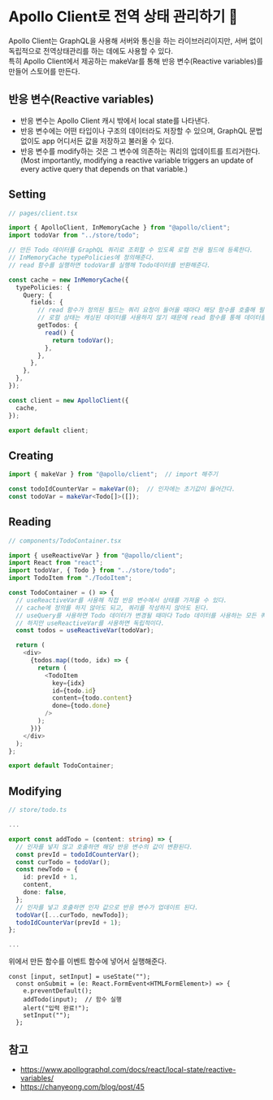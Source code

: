 # Apollo Client로 전역 상태 관리하기 🔔

Apollo Client는 GraphQL을 사용해 서버와 통신을 하는 라이브러리이지만, 서버 없이 독립적으로 전역상태관리를 하는 데에도 사용할 수 있다.
<br>
특히 Apollo Client에서 제공하는 makeVar를 통해 반응 변수(Reactive variables)를 만들어 스토어를 만든다.

## 반응 변수(Reactive variables)
- 반응 변수는 Apollo Client 캐시 밖에서 local state를 나타낸다.
- 반응 변수에는 어떤 타입이나 구조의 데이터라도 저장할 수 있으며, GraphQL 문법 없이도 app 어디서든 값을 저장하고 불러올 수 있다.
- 반응 변수를 modify하는 것은 그 변수에 의존하는 쿼리의 업데이트를 트리거한다. <br>(Most importantly, modifying a reactive variable triggers an update of every active query that depends on that variable.)

## Setting
```typescript
// pages/client.tsx

import { ApolloClient, InMemoryCache } from "@apollo/client";
import todoVar from "../store/todo";

// 만든 Todo 데이터를 GraphQL 쿼리로 조회할 수 있도록 로컬 전용 필드에 등록한다.
// InMemoryCache typePolicies에 정의해준다.
// read 함수를 실행하면 todoVar를 실행해 Todo데이터를 반환해준다.

const cache = new InMemoryCache({
  typePolicies: {
    Query: {
      fields: {
        // read 함수가 정의된 필드는 쿼리 요청이 들어올 때마다 해당 함수를 호출해 필드 값을 계산한다.
        // 로컬 상태는 캐싱된 데이터를 사용하지 않기 때문에 read 함수를 통해 데이터를 조회해야 한다.
        getTodos: {
          read() {
            return todoVar();
          },
        },
      },
    },
  },
});

const client = new ApolloClient({
  cache,
});

export default client;

```

## Creating
```typescript
import { makeVar } from "@apollo/client";  // import 해주기

const todoIdCounterVar = makeVar(0);  // 인자에는 초기값이 들어간다.
const todoVar = makeVar<Todo[]>([]);
```

## Reading

```typescript
// components/TodoContainer.tsx

import { useReactiveVar } from "@apollo/client";
import React from "react";
import todoVar, { Todo } from "../store/todo";
import TodoItem from "./TodoItem";

const TodoContainer = () => {
  // useReactiveVar를 사용해 직접 반응 변수에서 상태를 가져올 수 있다.
  // cache에 정의를 하지 않아도 되고, 쿼리를 작성하지 않아도 된다.
  // useQuery를 사용하면 Todo 데이터가 변경될 때마다 Todo 데이터를 사용하는 모든 쿼리가 트리거된다.
  // 하지만 useReactiveVar를 사용하면 독립적이다.
  const todos = useReactiveVar(todoVar);

  return (
    <div>
      {todos.map((todo, idx) => {
        return (
          <TodoItem
            key={idx}
            id={todo.id}
            content={todo.content}
            done={todo.done}
          />
        );
      })}
    </div>
  );
};

export default TodoContainer;
```

## Modifying

```typescript
// store/todo.ts

...

export const addTodo = (content: string) => {
  // 인자를 넣지 않고 호출하면 해당 반응 변수의 값이 변환된다.
  const prevId = todoIdCounterVar();
  const curTodo = todoVar();
  const newTodo = {
    id: prevId + 1,
    content,
    done: false,
  };
  // 인자를 넣고 호출하면 인자 값으로 반응 변수가 업데이트 된다.
  todoVar([...curTodo, newTodo]);
  todoIdCounterVar(prevId + 1);
};

...

```
위에서 만든 함수를 이벤트 함수에 넣어서 실행해준다.

```
const [input, setInput] = useState("");
  const onSubmit = (e: React.FormEvent<HTMLFormElement>) => {
    e.preventDefault();
    addTodo(input);  // 함수 실행
    alert("입력 완료!");
    setInput("");
  };
```

## 참고
- https://www.apollographql.com/docs/react/local-state/reactive-variables/
- https://chanyeong.com/blog/post/45









